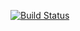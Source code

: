 [![Build Status](https://travis-ci.org/rew38/gerald_app.svg?branch=master)](https://travis-ci.org/rew38/gerald_app)
